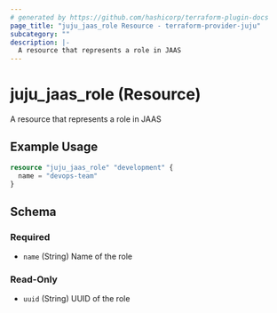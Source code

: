 ```yaml
---
# generated by https://github.com/hashicorp/terraform-plugin-docs
page_title: "juju_jaas_role Resource - terraform-provider-juju"
subcategory: ""
description: |-
  A resource that represents a role in JAAS
---
```


# juju_jaas_role (Resource)

A resource that represents a role in JAAS

## Example Usage

```terraform
resource "juju_jaas_role" "development" {
  name = "devops-team"
}
```

<!-- schema generated by tfplugindocs -->
## Schema

### Required

- `name` (String) Name of the role

### Read-Only

- `uuid` (String) UUID of the role
